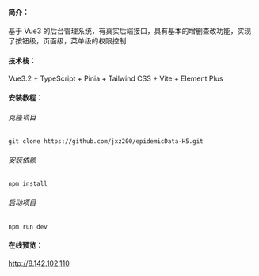 #### 简介：
基于 Vue3 的后台管理系统，有真实后端接口，具有基本的增删查改功能，实现了按钮级，页面级，菜单级的权限控制

#### 技术栈：
Vue3.2 + TypeScript + Pinia + Tailwind CSS + Vite + Element Plus

#### 安装教程：
###### 克隆项目
`git clone https://github.com/jxz200/epidemicData-H5.git`

###### 安装依赖
`npm install`

###### 启动项目
`npm run dev`

#### 在线预览：
http://8.142.102.110
